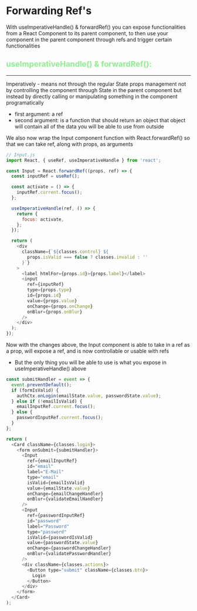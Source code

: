 <style>
th, thead {
    border-top:1pt solid;
    border-bottom: 2px solid;
    border-left: none;
    border-right: none;
}
td {
    border-top: 1px solid;
    border-bottom: 1px solid;
    border-left: 1px solid;
    border-right: 1px solid;
}
</style>

# Forwarding Ref's

With useImperativeHandle() & forwardRef() you can expose functionalities from a React Component to its parent component, to then use your component in the parent component through refs and trigger certain functionalities

## <span style="color:lightgreen">useImperativeHandle() & forwardRef():</span>

---

Imperatively - means not through the regular State props management not by controlling the component through State in the parent component but instead by directly calling or manipulating something in the component programatically

- first argument: a ref
- second argument: is a function that should return an object
  that object will contain all of the data you will be able to use from outside

We also now wrap the Input component function with React.forwardRef() so that we can take ref, along with props, as arguments

```javascript
// Input.js
import React, { useRef, useImperativeHandle } from 'react';

const Input = React.forwardRef((props, ref) => {
  const inputRef = useRef();

  const activate = () => {
    inputRef.current.focus();
  };

  useImperativeHandle(ref, () => {
    return {
      focus: activate,
    };
  });

  return (
    <div
      className={`${classes.control} ${
        props.isValid === false ? classes.invalid : ''
      }`}
    >
      <label htmlFor={props.id}>{props.label}</label>
      <input
        ref={inputRef}
        type={props.type}
        id={props.id}
        value={props.value}
        onChange={props.onChange}
        onBlur={props.onBlur}
      />
    </div>
  );
});
```

Now with the changes above, the Input component is able to take in a ref as a prop, will expose a ref, and is now controllable or usable with refs

- But the only thing you will be able to use is what you expose in useImperativeHandle() above

```javascript
const submitHandler = event => {
  event.preventDefault();
  if (formIsValid) {
    authCtx.onLogin(emailState.value, passwordState.value);
  } else if (!emailIsValid) {
    emailInputRef.current.focus();
  } else {
    passwordInputRef.current.focus();
  }
};

return (
  <Card className={classes.login}>
    <form onSubmit={submitHandler}>
      <Input
        ref={emailInputRef}
        id="email"
        label="E-Mail"
        type="email"
        isValid={emailIsValid}
        value={emailState.value}
        onChange={emailChangeHandler}
        onBlur={validateEmailHandler}
      />
      <Input
        ref={passwordInputRef}
        id="password"
        label="Password"
        type="password"
        isValid={passwordIsValid}
        value={passwordState.value}
        onChange={passwordChangeHandler}
        onBlur={validatePasswordHandler}
      />
      <div className={classes.actions}>
        <Button type="submit" className={classes.btn}>
          Login
        </Button>
      </div>
    </form>
  </Card>
);
```
